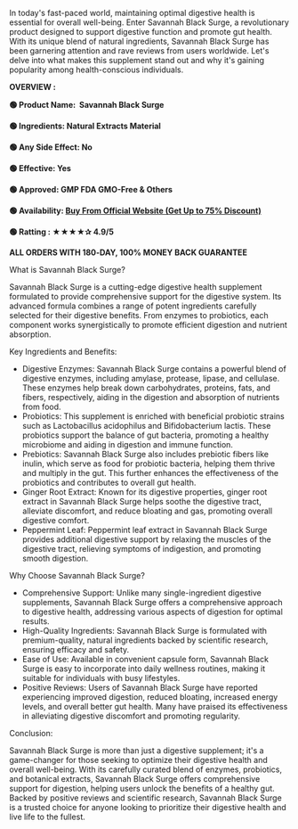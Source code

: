 <span style="font-weight: 400;">In today's fast-paced world, maintaining optimal digestive health is essential for overall well-being. Enter Savannah Black Surge, a revolutionary product designed to support digestive function and promote gut health. With its unique blend of natural ingredients, Savannah Black Surge has been garnering attention and rave reviews from users worldwide. Let's delve into what makes this supplement stand out and why it's gaining popularity among health-conscious individuals.</span>

<b>OVERVIEW :</b>

<b>🟢 Product Name:  Savannah Black Surge</b>

<b>🟢 Ingredients: Natural Extracts Material</b>

<b>🟢 Any Side Effect: No</b>

<b>🟢 Effective: Yes</b>

<b>🟢 Approved: GMP FDA GMO-Free &amp; Others</b>

<b>🟢 Availability: </b><a href="https://t.ly/xTFCK"><b>Buy From Official Website (Get Up to 75% Discount)</b></a>

<b>🟢 Ratting : ★★★★✰ 4.9/5</b>

<b>ALL ORDERS WITH 180‑DAY, 100% MONEY BACK GUARANTEE</b>

<span style="font-weight: 400;">What is Savannah Black Surge?</span>

<span style="font-weight: 400;">Savannah Black Surge is a cutting-edge digestive health supplement formulated to provide comprehensive support for the digestive system. Its advanced formula combines a range of potent ingredients carefully selected for their digestive benefits. From enzymes to probiotics, each component works synergistically to promote efficient digestion and nutrient absorption.</span>

<span style="font-weight: 400;">Key Ingredients and Benefits:</span>
<ul>
 	<li style="font-weight: 400;" aria-level="1"><span style="font-weight: 400;">Digestive Enzymes: Savannah Black Surge contains a powerful blend of digestive enzymes, including amylase, protease, lipase, and cellulase. These enzymes help break down carbohydrates, proteins, fats, and fibers, respectively, aiding in the digestion and absorption of nutrients from food.</span></li>
 	<li style="font-weight: 400;" aria-level="1"><span style="font-weight: 400;">Probiotics: This supplement is enriched with beneficial probiotic strains such as Lactobacillus acidophilus and Bifidobacterium lactis. These probiotics support the balance of gut bacteria, promoting a healthy microbiome and aiding in digestion and immune function.</span></li>
 	<li style="font-weight: 400;" aria-level="1"><span style="font-weight: 400;">Prebiotics: Savannah Black Surge also includes prebiotic fibers like inulin, which serve as food for probiotic bacteria, helping them thrive and multiply in the gut. This further enhances the effectiveness of the probiotics and contributes to overall gut health.</span></li>
 	<li style="font-weight: 400;" aria-level="1"><span style="font-weight: 400;">Ginger Root Extract: Known for its digestive properties, ginger root extract in Savannah Black Surge helps soothe the digestive tract, alleviate discomfort, and reduce bloating and gas, promoting overall digestive comfort.</span></li>
 	<li style="font-weight: 400;" aria-level="1"><span style="font-weight: 400;">Peppermint Leaf: Peppermint leaf extract in Savannah Black Surge provides additional digestive support by relaxing the muscles of the digestive tract, relieving symptoms of indigestion, and promoting smooth digestion.</span></li>
</ul>
<span style="font-weight: 400;">Why Choose Savannah Black Surge?</span>
<ul>
 	<li style="font-weight: 400;" aria-level="1"><span style="font-weight: 400;">Comprehensive Support: Unlike many single-ingredient digestive supplements, Savannah Black Surge offers a comprehensive approach to digestive health, addressing various aspects of digestion for optimal results.</span></li>
 	<li style="font-weight: 400;" aria-level="1"><span style="font-weight: 400;">High-Quality Ingredients: Savannah Black Surge is formulated with premium-quality, natural ingredients backed by scientific research, ensuring efficacy and safety.</span></li>
 	<li style="font-weight: 400;" aria-level="1"><span style="font-weight: 400;">Ease of Use: Available in convenient capsule form, Savannah Black Surge is easy to incorporate into daily wellness routines, making it suitable for individuals with busy lifestyles.</span></li>
 	<li style="font-weight: 400;" aria-level="1"><span style="font-weight: 400;">Positive Reviews: Users of Savannah Black Surge have reported experiencing improved digestion, reduced bloating, increased energy levels, and overall better gut health. Many have praised its effectiveness in alleviating digestive discomfort and promoting regularity.</span></li>
</ul>
<span style="font-weight: 400;">Conclusion:</span>

<span style="font-weight: 400;">Savannah Black Surge is more than just a digestive supplement; it's a game-changer for those seeking to optimize their digestive health and overall well-being. With its carefully curated blend of enzymes, probiotics, and botanical extracts, Savannah Black Surge offers comprehensive support for digestion, helping users unlock the benefits of a healthy gut. Backed by positive reviews and scientific research, Savannah Black Surge is a trusted choice for anyone looking to prioritize their digestive health and live life to the fullest.</span>
